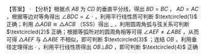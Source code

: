【答案】 $\cdot$
【分析】根据点 $A B$ 为 $C D$ 的垂直平分线，得出 $B D { = } B C$ ， $A D { = } A C$ ，根据等边对等角得出 $\angle B D C = \angle$ $\cdot$ ，利用平行线性质可判断 $\textcircled{1}$ 正确；利用 $\triangle A D B { \cong } \triangle A C B$ （SSS）得出 $\_$ ，利用圆周角弧与弦关系可判断 $\textcircled{2}$ 正确；根据等弧所对的圆周角相等可得 $\angle A E F \neq \angle A B E$ ，从而可得 $\triangle A E F$ 与 $\triangle A B E$ 不相似，即可判断 $\textcircled{3}$ ；连结 $O B$ ，利用垂径定理得出 $\cdot$ ，利用平行线性质得出 $O B \bot B D$ ，即可判断 $\textcircled{4}$ 正确
